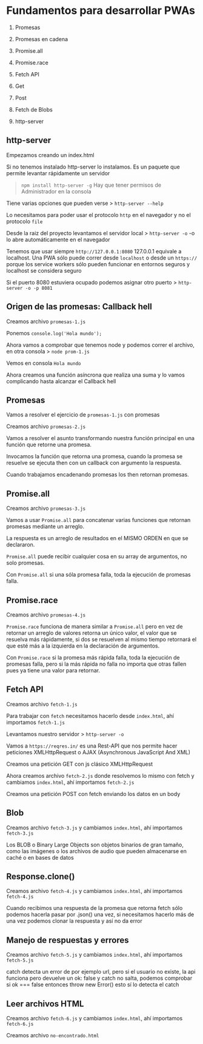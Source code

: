 # Fundamentos para desarrollar PWAs

1. Promesas

2. Promesas en cadena

3. Promise.all

4. Promise.race

5. Fetch API

6. Get

7. Post

8. Fetch de Blobs

9. http-server


## http-server

Empezamos creando un index.html

Si no tenemos instalado http-server lo instalamos. Es un paquete que permite levantar rápidamente un servidor

> `npm install http-server -g` Hay que tener permisos de Administrador en la consola

Tiene varias opciones que pueden verse > `http-server --help`

Lo necesitamos para poder usar el protocolo `http` en el navegador y no el protocolo `file`

Desde la raiz del proyecto levantamos el servidor local > `http-server -o` -o lo abre automáticamente en el navegador

Tenemos que usar siempre `http://127.0.0.1:8080` 127.0.0.1 equivale a localhost. Una PWA sólo puede correr desde `localhost` o desde un `https://`
porque los service workers sólo pueden funcionar en entornos seguros y localhost se considera seguro

Si el puerto 8080 estuviera ocupado podemos asignar otro puerto > `http-server -o -p 8081`


## Origen de las promesas: Callback hell

Creamos archivo `promesas-1.js`

Ponemos `console.log('Hola mundo');`

Ahora vamos a comprobar que tenemos node y podemos correr el archivo, en otra consola > `node prom-1.js`

Vemos en consola `Hola mundo`

Ahora creamos una función asíncrona que realiza una suma y lo vamos complicando hasta alcanzar el Callback hell


## Promesas

Vamos a resolver el ejercicio de `promesas-1.js` con promesas

Creamos archivo `promesas-2.js`

Vamos a resolver el asunto transformando nuestra función principal en una función que retorne una promesa.

Invocamos la función que retorna una promesa, cuando la promesa se resuelve se ejecuta then con un callback con argumento la respuesta.

Cuando trabajamos encadenando promesas los then retornan promesas.


## Promise.all

Creamos archivo `promesas-3.js`

Vamos a usar `Promise.all` para concatenar varias funciones que retornan promesas mediante un arreglo.

La respuesta es un arreglo de resultados en el MISMO ORDEN en que se declararon.

`Promise.all` puede recibir cualquier cosa en su array de argumentos, no solo promesas.

Con `Promise.all` si una sóla promesa falla, toda la ejecución de promesas falla.


## Promise.race

Creamos archivo `promesas-4.js`

`Promise.race` funciona de manera similar a `Promise.all` pero en vez de retornar un arreglo de valores retorna un único valor, el valor
que se resuelva más rápidamente, si dos se resuelven al mismo tiempo retornará el que esté más a la izquierda en la declaración de argumentos.

Con `Promise.race` si la promesa más rápida falla, toda la ejecución de promesas falla, pero si la más rápida no falla no importa que otras fallen
pues ya tiene una valor para retornar.


## Fetch API

Creamos archivo `fetch-1.js`

Para trabajar con `fetch` necesitamos hacerlo desde `index.html`, ahí importamos `fetch-1.js`

Levantamos nuestro servidor > `http-server -o`

Vamos a `https://reqres.in/` es una Rest-API que nos permite hacer peticiones XMLHttpRequest o AJAX (Asynchronous JavaScript And XML)

Creamos una petición GET con js clásico XMLHttpRequest

Ahora creamos archivo `fetch-2.js` donde resolvemos lo mismo con fetch y cambiamos `index.html`, ahí importamos `fetch-2.js`

Creamos una petición POST con fetch enviando los datos en un body


## Blob

Creamos archivo `fetch-3.js` y cambiamos `index.html`, ahí importamos `fetch-3.js`

Los BLOB o Binary Large Objects son objetos binarios de gran tamaño, como las imágenes o los archivos de audio que pueden almacenarse
en caché o en bases de datos


## Response.clone()

Creamos archivo `fetch-4.js` y cambiamos `index.html`, ahí importamos `fetch-4.js`

Cuando recibimos una respuesta de la promesa que retorna fetch sólo podemos hacerla pasar por .json() una vez, si necesitamos hacerlo más de
una vez podemos clonar la respuesta y así no da error


## Manejo de respuestas y errores

Creamos archivo `fetch-5.js` y cambiamos `index.html`, ahí importamos `fetch-5.js`

catch detecta un error de por ejemplo url, pero si el usuario no existe, la api funciona pero devuelve un ok: false y catch no salta, podemos
comprobar si ok === false entonces throw new Error() esto sí lo detecta el catch


## Leer archivos HTML

Creamos archivo `fetch-6.js` y cambiamos `index.html`, ahí importamos `fetch-6.js`

Creamos archivo `no-encontrado.html`